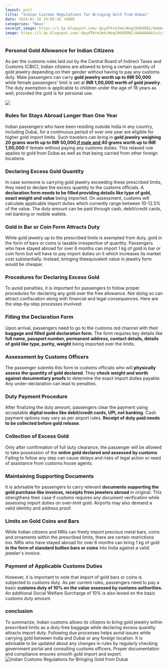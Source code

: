 ```yaml
---
layout: post
title: "Indian Customs Regulations for Bringing Gold from Dubai"
date: 2024-01-18 19:05:36 +0000
categories: "News"
excerpt_image: https://1.bp.blogspot.com/-6pydTKrmJm4/Weq29U089NI/AAAAAAAAJcU/A_y5xJkVYTUTuwFv63tdoqjFC2TDPaGeACLcBGAs/s1600/customs_rules_for_importing_gold_rules.png
image: https://1.bp.blogspot.com/-6pydTKrmJm4/Weq29U089NI/AAAAAAAAJcU/A_y5xJkVYTUTuwFv63tdoqjFC2TDPaGeACLcBGAs/s1600/customs_rules_for_importing_gold_rules.png
---
```


### Personal Gold Allowance for Indian Citizens
As per the customs rules laid out by the Central Board of Indirect Taxes and Customs (CBIC), Indian citizens are allowed to bring a certain quantity of gold jewelry depending on their gender without having to pay any customs duty. Male passengers can carry **gold jewelry worth up to INR 50,000** while female passengers' limit is set at **INR 1,00,000 worth of gold jewelry**. The duty exemption is applicable to children under the age of 18 years as well, provided the gold is for personal use. 

![](https://www.nriguides.com/wp-content/uploads/2016/02/Indian-Customs-Gold-Duty-Allowance-And-Rules.png)
### Rules for Stays Abroad Longer than One Year
Indian passengers who have been residing outside India in any country, including Dubai, for a continuous period of over one year are eligible for higher gold import limits. Such travelers can bring in **gold jewelry weighing 20 grams worth up to INR 50,000[ if male and ](https://fistore.mysenprints.com/collection/alcock)40 grams worth up to INR 1,00,000** if female without paying any customs duties. This relaxed rule applies to gold from Dubai as well as that being carried from other foreign locations.
### Declaring Excess Gold Quantity
In case someone is carrying gold jewelry exceeding these prescribed limits, they need to declare the excess quantity to the customs officials. A **declaration form needs to be filled providing details like type of gold, exact weight and value** being imported. On assessment, customs will calculate applicable import duties which currently range between 10-12.5% of the value. The duty amount can be paid through cash, debit/credit cards, net banking or mobile wallets. 
### Gold in Bar or Coin Form Attracts Duty
While gold jewelry up to the prescribed limits is exempted from duty, gold in the form of bars or coins is taxable irrespective of quantity. Passengers who have stayed abroad for over 6 months can import 1 kg of gold in bar or coin form but will have to pay import duties on it which increases its market cost substantially. Instead, bringing theequivalent value in jewelry form would be cheaper.
### Procedures for Declaring Excess Gold 
To avoid penalties, it is important for passengers to follow proper procedures for declaring any gold over the free allowance. Not doing so can attract confiscation along with financial and legal consequences. Here are the step-by-step processes involved:
### Filling the Declaration Form
Upon arrival, passengers need to go to the customs red channel with their **baggage and filled gold declaration form**. The form requires key details like **full name, passport number, permanent address, contact details, details of gold like type, purity, weight** being imported over the limits.
### Assessment by Customs Officers 
The passenger submits this form to customs officials who will **physically assess the quantity of gold declared**. They **check weight and worth against documentary proofs** to determine the exact import duties payable. Any under-declaration can lead to penalties.
### Duty Payment Procedure
After finalizing the duty amount, passengers clear the payment using acceptable **digital modes like debit/credit cards, UPI, net banking**. Cash payment options may vary as per airport rules. **Receipt of duty paid needs to be collected before gold release**.
### Collection of Excess Gold
Only after confirmation of full duty clearance, the passenger will be allowed to take possession of the **entire gold declared and assessed by customs**. Failing to follow any step can cause delays and risks of legal action or need of assistance from customs house agents.
### Maintaining Supporting Documents
It is advisable for passengers to carry relevant **documents supporting the gold purchase like invoices, receipts from jewelers abroad** in original. This strengthens their case if customs requires any document verification while assessing import duties on over-limit gold. Airports may also demand a valid identity and address proof.
### Limits on Gold Coins and Bars 
While Indian citizens and NRIs can freely import precious metal bars, coins and ornaments within the prescribed limits, there are certain restrictions too. NRIs who have stayed abroad for over 6 months can bring 1 kg of gold **in the form of standard bullion bars or coins** into India against a valid jeweler's invoice.
### Payment of Applicable Customs Duties
However, it is important to note that import of gold bars or coins is subjected to customs duty. As per current rules, passengers need to pay a basic **customs duty of 10% on the value assessed by customs authorities.** An additional Social Welfare Surcharge of 10% is also levied on the basic customs duty amount.
### conclusion
To summarize, Indian customs allows its citizens to bring gold jewelry within prescribed limits as a duty-free baggage while declaring excess quantity attracts import duty. Following due processes helps avoid issues while carrying gold between India and Dubai or any foreign location. It is advisable to be updated about any changes in rules by regularly checking government portal and consulting customs officers. Proper documentation and compliance ensures smooth gold import and export.
![Indian Customs Regulations for Bringing Gold from Dubai](https://1.bp.blogspot.com/-6pydTKrmJm4/Weq29U089NI/AAAAAAAAJcU/A_y5xJkVYTUTuwFv63tdoqjFC2TDPaGeACLcBGAs/s1600/customs_rules_for_importing_gold_rules.png)
